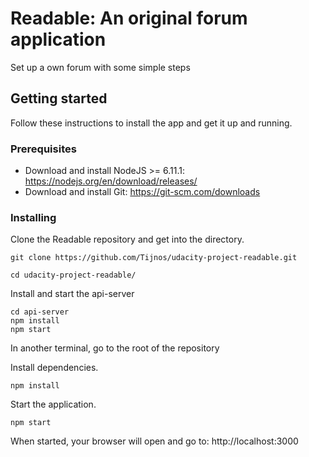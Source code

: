 # Readable: An original forum application
Set up a own forum with some simple steps

## Getting started

Follow these instructions to install the app and get it up and running.

### Prerequisites
* Download and install NodeJS >= 6.11.1: https://nodejs.org/en/download/releases/
* Download and install Git: https://git-scm.com/downloads

### Installing
Clone the Readable repository and get into the directory.
```
git clone https://github.com/Tijnos/udacity-project-readable.git
```
```
cd udacity-project-readable/
```
Install and start the api-server
```
cd api-server
npm install
npm start
```
In another terminal, go to the root of the repository

Install dependencies.
```
npm install

```
Start the application.
```
npm start
```
When started, your browser will open and go to: http://localhost:3000
